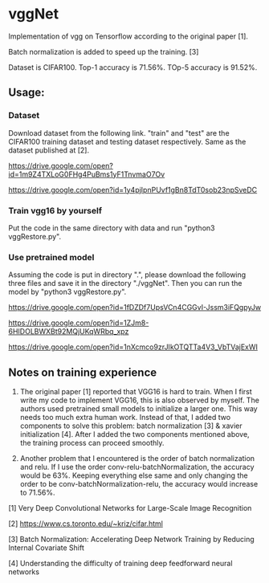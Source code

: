 # vggNet
Implementation of vgg on Tensorflow according to the original paper [1]. 

Batch normalization is added to speed up the training. [3]

Dataset is CIFAR100. Top-1 accuracy is 71.56%. TOp-5 accuracy is 91.52%.




## Usage:
### Dataset
Download dataset from the following link. "train" and "test" are the CIFAR100 training dataset and testing dataset respectively. Same as the dataset published at [2].

https://drive.google.com/open?id=1m9Z4TXLoG0FHg4PuBms1yF1TnvmaO7Ov

https://drive.google.com/open?id=1y4pjIpnPUvf1gBn8TdT0sob23npSveDC


### Train vgg16 by yourself
Put the code in the same directory with data and run "python3 vggRestore.py".

### Use pretrained model 
Assuming the code is put in directory ".", please download the following three files and save it in the directory "./vggNet". Then you can run the model by "python3 vggRestore.py".

https://drive.google.com/open?id=1fDZDf7UpsVCn4CGGvI-Jssm3iFQgpyJw

https://drive.google.com/open?id=1ZJm8-6HIDOLBWXBt92MQjUKqWRbq_xpz

https://drive.google.com/open?id=1nXcmco9zrJIkOTQTTa4V3_VbTVajExWI

## Notes on training experience
1. The original paper [1] reported that VGG16 is hard to train. When I first write my code to implement VGG16, this is also observed by myself. The authors used pretrained small models to initialize a larger one. This way needs too much extra human work. Instead of that, I added two components to solve this problem: batch normalization [3] & xavier initialization [4]. After I added the two components mentioned above, the training process can proceed smoothly.

2. Another problem that I encountered is the order of batch normalization and relu. If I use the order conv-relu-batchNormalization, the accuracy would be 63%. Keeping everything else same and only changing the order to be conv-batchNormalization-relu, the accuracy would increase to 71.56%.



[1] Very Deep Convolutional Networks for Large-Scale Image Recognition

[2] https://www.cs.toronto.edu/~kriz/cifar.html

[3] Batch Normalization: Accelerating Deep Network Training by Reducing Internal Covariate Shift

[4] Understanding the difficulty of training deep feedforward neural networks
